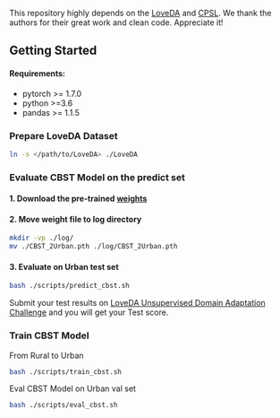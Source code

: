 This repository highly depends on the <a href="https://github.com/Junjue-Wang/LoveDA">LoveDA</a> and  <a href="https://github.com/lslrh/CPSL">CPSL</a>. We thank the authors for their great work and clean code. Appreciate it!


## Getting Started

#### Requirements:
- pytorch >= 1.7.0
- python >=3.6
- pandas >= 1.1.5
### Prepare LoveDA Dataset

```bash
ln -s </path/to/LoveDA> ./LoveDA
```


### Evaluate CBST Model on the predict set
#### 1. Download the pre-trained [<b>weights</b>](https://drive.google.com/drive/folders/1xFn1d8a4Hv4il52hLCzjEy_TY31RdRtg?usp=sharing)
#### 2. Move weight file to log directory
```bash
mkdir -vp ./log/
mv ./CBST_2Urban.pth ./log/CBST_2Urban.pth
```

#### 3. Evaluate on Urban test set
```bash 
bash ./scripts/predict_cbst.sh
```
Submit your test results on [LoveDA Unsupervised Domain Adaptation Challenge](https://codalab.lisn.upsaclay.fr/competitions/424) and you will get your Test score.

### Train CBST Model
From Rural to Urban
```bash 
bash ./scripts/train_cbst.sh
```
Eval CBST Model on Urban val set
```bash
bash ./scripts/eval_cbst.sh
```

